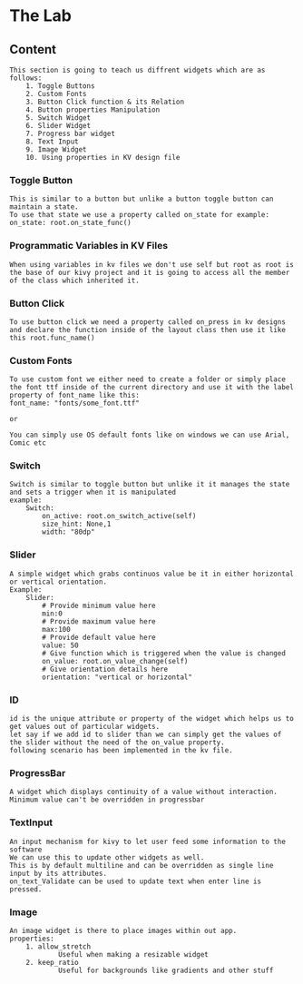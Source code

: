 # The Lab

## Content

    This section is going to teach us diffrent widgets which are as follows:
        1. Toggle Buttons
        2. Custom Fonts
        3. Button Click function & its Relation
        4. Button properties Manipulation
        5. Switch Widget
        6. Slider Widget
        7. Progress bar widget
        8. Text Input
        9. Image Widget
        10. Using properties in KV design file

### Toggle Button

    This is similar to a button but unlike a button toggle button can maintain a state.
    To use that state we use a property called on_state for example:
    on_state: root.on_state_func()

### Programmatic Variables in KV Files

    When using variables in kv files we don't use self but root as root is the base of our kivy project and it is going to access all the member of the class which inherited it.

### Button Click

    To use button click we need a property called on_press in kv designs and declare the function inside of the layout class then use it like this root.func_name()

### Custom Fonts

    To use custom font we either need to create a folder or simply place the font ttf inside of the current directory and use it with the label property of font_name like this:
    font_name: "fonts/some_font.ttf"
    
    or

    You can simply use OS default fonts like on windows we can use Arial, Comic etc

### Switch

    Switch is similar to toggle button but unlike it it manages the state and sets a trigger when it is manipulated
    example:
        Switch:
            on_active: root.on_switch_active(self)
            size_hint: None,1
            width: "80dp"

### Slider

    A simple widget which grabs continuos value be it in either horizontal or vertical orientation.
    Example:
        Slider:
            # Provide minimum value here
            min:0
            # Provide maximum value here
            max:100
            # Provide default value here
            value: 50
            # Give function which is triggered when the value is changed
            on_value: root.on_value_change(self)
            # Give orientation details here
            orientation: "vertical or horizontal"

### ID

    id is the unique attribute or property of the widget which helps us to get values out of particular widgets.
    let say if we add id to slider than we can simply get the values of the slider without the need of the on_value property.
    following scenario has been implemented in the kv file.

### ProgressBar

    A widget which displays continuity of a value without interaction.
    Minimum value can't be overridden in progressbar

### TextInput

    An input mechanism for kivy to let user feed some information to the software
    We can use this to update other widgets as well.
    This is by default multiline and can be overridden as single line input by its attributes.
    on_text_Validate can be used to update text when enter line is pressed.

### Image

    An image widget is there to place images within out app.
    properties:
        1. allow_stretch
                Useful when making a resizable widget
        2. keep_ratio
                Useful for backgrounds like gradients and other stuff
